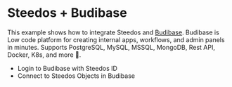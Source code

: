 Steedos + Budibase
===

This example shows how to integrate Steedos and [Budibase](https://budibase.com/). Budibase is Low code platform for creating internal apps, workflows, and admin panels in minutes. Supports PostgreSQL, MySQL, MSSQL, MongoDB, Rest API, Docker, K8s, and more 🚀. 

- Login to Budibase with Steedos ID
- Connect to Steedos Objects in Budibase
